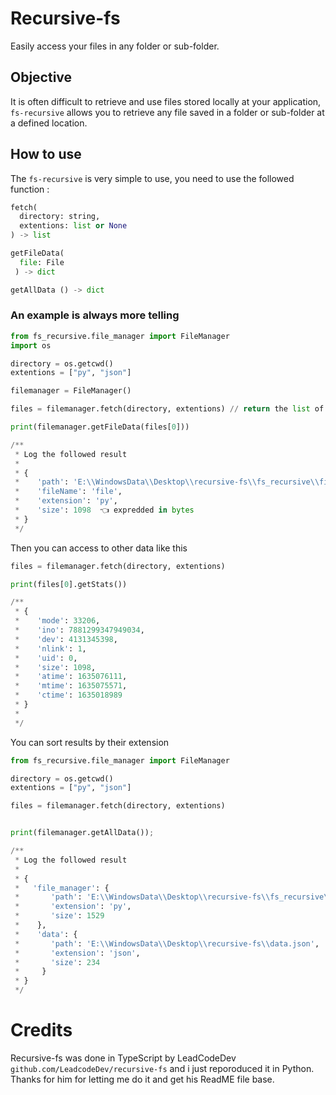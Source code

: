 # Recursive-fs

Easily access your files in any folder or sub-folder.

## Objective

It is often difficult to retrieve and use files stored locally at your application, `fs-recursive` allows you to retrieve any file saved in a folder or sub-folder at a defined location.

## How to use

The `fs-recursive` is very simple to use, you need to use the followed function :

```py
fetch(
  directory: string,
  extentions: list or None
) -> list

getFileData(
  file: File
 ) -> dict

getAllData () -> dict
```

### An example is always more telling

```py
from fs_recursive.file_manager import FileManager
import os

directory = os.getcwd()
extentions = ["py", "json"]

filemanager = FileManager()

files = filemanager.fetch(directory, extentions) // return the list of retrived files Objects (fs_recursive.File) 

print(filemanager.getFileData(files[0]))

/**
 * Log the followed result
 *
 * {
 *    'path': 'E:\\WindowsData\\Desktop\\recursive-fs\\fs_recursive\\file.py',
 *    'fileName': 'file',
 *    'extension': 'py',
 *    'size': 1098  👈 expredded in bytes
 * }
 */
```

Then you can access to other data like this

```py
files = filemanager.fetch(directory, extentions)

print(files[0].getStats())

/**
 * {
 *    'mode': 33206,
 *    'ino': 7881299347949034,
 *    'dev': 4131345398,
 *    'nlink': 1,
 *    'uid': 0,
 *    'size': 1098,
 *    'atime': 1635076111,
 *    'mtime': 1635075571,
 *    'ctime': 1635018989
 * }
 *
 */
```

You can sort results by their extension

```py
from fs_recursive.file_manager import FileManager

directory = os.getcwd()
extentions = ["py", "json"]

files = filemanager.fetch(directory, extentions)


print(filemanager.getAllData());

/**
 * Log the followed result
 *
 * {
 *   'file_manager': {
 *       'path': 'E:\\WindowsData\\Desktop\\recursive-fs\\fs_recursive\\file_manager.py',
 *       'extension': 'py',
 *       'size': 1529
 *    },
 *    'data': {
 *       'path': 'E:\\WindowsData\\Desktop\\recursive-fs\\data.json',
 *       'extension': 'json',
 *       'size': 234
 *     }
 * }
 */
```

# Credits

Recursive-fs was done in TypeScript by LeadCodeDev `github.com/LeadcodeDev/recursive-fs` and i just reporoduced it in Python. Thanks for him for letting me do it and get his ReadME file base.
